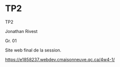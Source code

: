# TP2

TP2

Jonathan Rivest

Gr. 01

Site web final de la session.

https://e1858237.webdev.cmaisonneuve.qc.ca/4w4-1/
